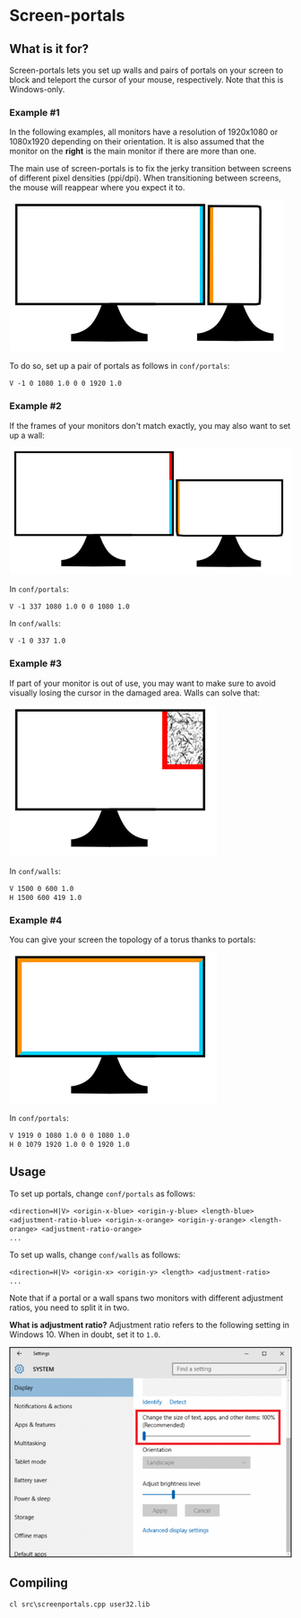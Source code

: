 # Screen-portals


## What is it for?

Screen-portals lets you set up walls and pairs of portals on your screen to block and teleport the cursor of your mouse, respectively. Note that this is Windows-only.


### Example #1

In the following examples, all monitors have a resolution of 1920x1080 or 1080x1920 depending on their orientation. It is also assumed that the monitor on the **right** is the main monitor if there are more than one.

The main use of screen-portals is to fix the jerky transition between screens of different pixel densities (ppi/dpi). When transitioning between screens, the mouse will reappear where you expect it to.

![Use case 1](res/usecase1.png)

To do so, set up a pair of portals as follows in `conf/portals`:

    V -1 0 1080 1.0 0 0 1920 1.0


### Example #2

If the frames of your monitors don't match exactly, you may also want to set up a wall:

![Use case 2](res/usecase2.png)

In `conf/portals`:

    V -1 337 1080 1.0 0 0 1080 1.0

In `conf/walls`:

    V -1 0 337 1.0


### Example #3

If part of your monitor is out of use, you may want to make sure to avoid visually losing the cursor in the damaged area. Walls can solve that:

![Use case 3](res/usecase3.png)

In `conf/walls`:

    V 1500 0 600 1.0
    H 1500 600 419 1.0


### Example #4

You can give your screen the topology of a torus thanks to portals:

![Use case 4](res/usecase4.png)

In `conf/portals`:

    V 1919 0 1080 1.0 0 0 1080 1.0
    H 0 1079 1920 1.0 0 0 1920 1.0


## Usage

To set up portals, change `conf/portals` as follows:

    <direction=H|V> <origin-x-blue> <origin-y-blue> <length-blue> <adjustment-ratio-blue> <origin-x-orange> <origin-y-orange> <length-orange> <adjustment-ratio-orange>
    ...

To set up walls, change `conf/walls` as follows:

    <direction=H|V> <origin-x> <origin-y> <length> <adjustment-ratio>
    ...

Note that if a portal or a wall spans two monitors with different adjustment ratios, you need to split it in two.

**What is adjustment ratio?** Adjustment ratio refers to the following setting in Windows 10. When in doubt, set it to `1.0`.

![Adjustment ratio](res/adjustment-ratio-setting.png)


## Compiling

    cl src\screenportals.cpp user32.lib
